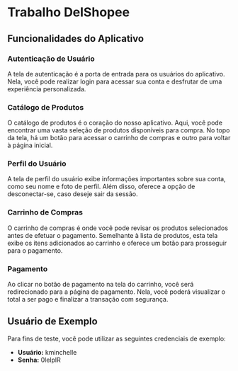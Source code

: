 # Trabalho DelShopee

## Funcionalidades do Aplicativo

### Autenticação de Usuário
A tela de autenticação é a porta de entrada para os usuários do aplicativo. Nela, você pode realizar login para acessar sua conta e desfrutar de uma experiência personalizada.

### Catálogo de Produtos
O catálogo de produtos é o coração do nosso aplicativo. Aqui, você pode encontrar uma vasta seleção de produtos disponíveis para compra. No topo da tela, há um botão para acessar o carrinho de compras e outro para voltar à página inicial.

### Perfil do Usuário
A tela de perfil do usuário exibe informações importantes sobre sua conta, como seu nome e foto de perfil. Além disso, oferece a opção de desconectar-se, caso deseje sair da sessão.

### Carrinho de Compras
O carrinho de compras é onde você pode revisar os produtos selecionados antes de efetuar o pagamento. Semelhante à lista de produtos, esta tela exibe os itens adicionados ao carrinho e oferece um botão para prosseguir para o pagamento.

### Pagamento
Ao clicar no botão de pagamento na tela do carrinho, você será redirecionado para a página de pagamento. Nela, você poderá visualizar o total a ser pago e finalizar a transação com segurança.

## Usuário de Exemplo
Para fins de teste, você pode utilizar as seguintes credenciais de exemplo:

- **Usuário:** kminchelle
- **Senha:** 0lelplR
